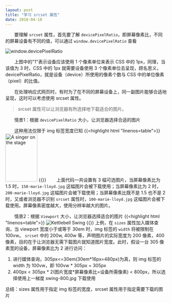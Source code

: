 ```yaml
---
layout: post
title: "学习 srcset 属性"
date: 2018-04-10
---
```

&emsp;&emsp;要理解 `srcset` 属性，首先要了解 `devicePixelRatio`，即屏幕像素比，不同的屏幕设备有不同的值，可以通过 `window.devicePixelRatio` 查看

![window.devicePixelRatio](https://i.imgur.com/qQrxtHE.png)

&emsp;&emsp;上图中的"1"表示设备应该使用 1 个像素单位来表示 CSS 中的 1px，同理，当该值为 3 时，CSS 中的 1px 就需要设备使用 3 个像素单位去呈现，顾名思义，devicePixelRatio，就是设备（device）所使用的像素个数与 CSS 中的单位像素（pixel）的比值。

&emsp;&emsp;在处理响应式网页时，有时为了在不同的屏幕设备上，同一副图片能够合适地呈现，这时可以考虑使用 srcset 属性。

> srcset 属性可以让浏览器有所选择地下载适合的图片。

&emsp;&emsp;情景1：根据 `devicePixelRatio` 大小，让浏览器选择合适的图片

&emsp;&emsp;这种用法仅限于 img 标签宽度已知
{{<highlight html "linenos=table">}}
<img src="/uploads/100-marie-lloyd.jpg"
    srcset="/uploads/150-marie-lloyd.jpg 1.5x, 
            /uploads/200-marie-lloyd.jpg 2x"
    alt="A singer on the stage" width="100" height="150">
{{</highlight>}}
&emsp;&emsp;上面代码一共设置有 3 幅可选图片，当屏幕像素比为 1.5 时，`150-marie-lloyd.jpg` 这幅图片会被下载使用；当屏幕像素比为 2 时，`200-marie-lloyd.jpg` 这幅图片会被下载使用；当屏幕像素比既不是 1.5 也不是 2 时，又或者浏览器不识别 `srcset` 属性时，`100-marie-lloyd.jpg` 这幅图片会被下载使用。屏幕像素密度越大，使用分辨率越大的图片。

&emsp;&emsp;情景2：根据 `Viewport` 大小，让浏览器选择适合的图片
{{<highlight html "linenos=table">}}
<img sizes="(max-width: 30em) 100vw, 
            (max-width: 50em) 50vw, 
            calc(33vw - 100px)"
srcset="swing-200.jpg 200w, 
        swing-400.jpg 400w, 
        swing-800.jpg 800w, 
        swing-1600.jpg 1600w"
src="swing-400.jpg" alt="Kettlebell Swing">
{{</highlight>}}
上例，在 `sizes` 属性加入媒体查询，当 viewport 宽度小于或等于 30em 时，img 标签的 `width` 将被限制在 100vw。
`srcset` 中的 200w, 400w 等，声明图片的实际宽度为 200 像素，400 像素，目的在于让浏览器无需下载图片就知道图片宽度。此时，假设一台 305 像素宽的设备，屏幕像素比为 2 进行访问：
1. 进行媒体查询，305px<=30em(30em*16px=480px)为真，则 img 标签的 width 为 100vw，即 100vw * 305px = 305px
2. 400px < 305px * 2(图片宽度*屏幕像素比=设备所需像素) < 800px，所以选择使用上一梯度 swing-800.jpg 下载使用

总结：sizes 属性用于指定 img 标签的宽度，srcset 属性用于指定需要下载的图片
